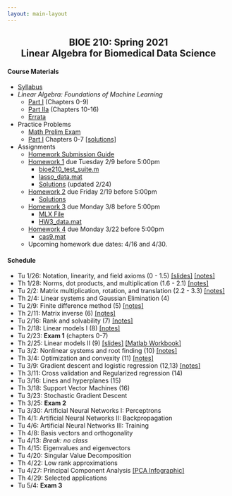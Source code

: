 ```yaml
---
layout: main-layout
---
```


<link href="style.css" rel="stylesheet">

<center>
<h2>BIOE 210: Spring 2021<br>
Linear Algebra for Biomedical Data Science</h2>
</center>

#### Course Materials
* [Syllabus](files/BIOE210_Sp21_Syllabus.pdf)
* *Linear Algebra: Foundations of Machine Learning*
  - [Part I](files/LA_Part1.pdf) (Chapters 0-9)
  - [Part IIa](files/LA_Part2a.pdf) (Chapters 10-16)  
  - [Errata](errata.md)
* Practice Problems
  - [Math Prelim Exam](/files/PrelimExam.pdf)
  - [Part I](guides/PracticeProblemsPart1.pdf) Chapters 0-7 [[solutions]](guides/PracticeProblemsPart1_Solutions.pdf)
* Assignments
  - [Homework Submission Guide](files/BIOE210_Homework_Submission_Guide.pdf)
  - [Homework 1](files/Homework1.pdf) due Tuesday 2/9 before 5:00pm
    - [bioe210_test_suite.m](files/bioe210_test_suite.m)
    - [lasso_data.mat](files/lasso_data.mat)
    - [Solutions](files/Homework1_Solutions.pdf) (updated 2/24)
  - [Homework 2](files/Homework2.pdf) due Friday 2/19 before 5:00pm
    - [Solutions](files/Homework2_Solutions.pdf)
  - [Homework 3](files/Homework3.pdf) due Monday 3/8 before 5:00pm
    - [MLX File](files/Homework3.mlx)
    - [HW3_data.mat](files/HW3_data.mat)
  - [Homework 4](files/Homework4.pdf) due Monday 3/22 before 5:00pm
    - [cas9.mat](files/cas9.mat)
  - Upcoming homework due dates: 4/16 and 4/30.

#### Schedule
* Tu 1/26: Notation, linearity, and field axioms (0 - 1.5) [[slides]](slides/01_slides.pptx) [[notes]](slides/01_notes.pdf)
* Th 1/28: Norms, dot products, and multiplication (1.6 - 2.1) [[notes]](slides/02_notes.pdf)
* Tu 2/2: Matrix multiplication, rotation, and translation (2.2 - 3.3) [[notes]](slides/03_notes.pdf)
* Th 2/4: Linear systems and Gaussian Elimination (4)
* Tu 2/9: Finite difference method (5) [[notes]](slides/05_notes.pdf)
* Th 2/11: Matrix inverse (6) [[notes]](slides/06_notes.pdf)
* Tu 2/16: Rank and solvability (7) [[notes]](slides/07_notes.pdf)
* Th 2/18: Linear models I (8) [[notes]](slides/08_notes.pdf)
* Tu 2/23: **Exam 1** (chapters 0-7)
* Th 2/25: Linear models II (9) [[slides]](slides/LinearModels2.pdf) [[Matlab Workbook]](files/Applied_Linear_Regression.mlx)
* Tu 3/2: Nonlinear systems and root finding (10) [[notes]](slides/10_notes.pdf)
* Th 3/4: Optimization and convexity (11) [[notes]](slides/11_notes.pdf)
* Tu 3/9: Gradient descent and logistic regression (12,13) [[notes]](slides/12_notes.pdf)
* Th 3/11: Cross validation and Regularized regression (14)
* Tu 3/16: Lines and hyperplanes (15)
* Th 3/18: Support Vector Machines (16)
* Tu 3/23: Stochastic Gradient Descent
* Th 3/25: **Exam 2**
* Tu 3/30: Artificial Neural Networks I: Perceptrons
* Th 4/1: Artificial Neural Networks II: Backpropagation
* Tu 4/6: Artificial Neural Networks III: Training
* Th 4/8: Basis vectors and orthogonality
* Tu 4/13: *Break: no class*
* Th 4/15: Eigenvalues and eigenvectors
* Tu 4/20: Singular Value Decomposition
* Th 4/22: Low rank approximations
* Tu 4/27: Principal Component Analysis [ [PCA Infographic] ](files/PCA_infographic.pdf)
* Th 4/29: Selected applications
* Tu 5/4: **Exam 3**
